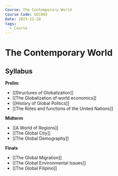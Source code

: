 ```yaml
---
Course: The Contemporary World
Course Code: GEC003
Date: 2023-12-28
tags:
  - Course
---
```

# The Contemporary World
## Syllabus
**Prelim**
- [[Structures of Globalization]]
- [[The Globalization of world economics]]
- [[History of Global Politics]]
- [[The Roles and functions of the United Nations]]

**Midterm**
- [[A World of Regions]]
- [[The Global City]]
- [[The Global Demography]]

**Finals**
- [[The Global Migration]]
- [[The Global Environmental Issues]]
- [[The Global Filipino]]